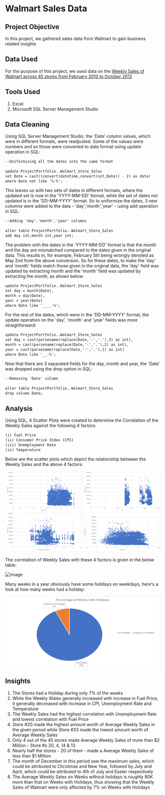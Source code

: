 # Walmart Sales Data

## Project Objective

In this project, we gathered sales data from Walmart to gain business related insights

## Data Used

For the purpose of this project, we used data on the <a href = "https://www.kaggle.com/datasets/rutuspatel/walmart-dataset-retail"> Weekly Sales of Walmart across 45 stores from February 2010 to October 2012 </a>

## Tools Used

1. Excel
2. Microsoft SQL Server Management Studio

## Data Cleaning

Using SQL Server Management Studio, the 'Date' column values, which were in different formats, were readjusted. Some of the values were numbers and so those were converted to date format using update operation in SQL:

    --Uniformizing all the dates into the same format

    update ProjectPortfolio..Walmart_Store_Sales
    set Date = cast((convert(datetime,convert(int,Date)) - 2) as date)
    where Date not like '%-%';

This leaves us with two sets of dates in different formats, where the updated set is now in the 'YYYY-MM-DD' format, while the set of dates not updated is in the 'DD-MM-YYYY' format. So to uniformize the dates, 3 new columns were added to the data - 'day','month','year' - using add operation in SQL:

    --Adding 'day','month','year' columns
    
    alter table ProjectPortfolio..Walmart_Store_Sales
    add day int,month int,year int;

The problem with the dates in the 'YYYY-MM-DD' format is that the month and the day are mismatched compared to the dates given in the original data. This results in, for example, February 5th being wrongly denoted as May 2nd from the above conversion. So for these dates, to make the 'day' and 'month' fields match those given in the original data, the 'day' field was updated by extracting month and the 'month' field was updated by extracting the month, as shown below:

    update ProjectPortfolio..Walmart_Store_Sales
    set day = month(Date),
    month = day(Date),
    year = year(Date)
    where Date like '____-%';

For the rest of the dates, which were in the 'DD-MM-YYYY' format, the update operation on the 'day', 'month' and 'year' fields was more straighforward:

    update ProjectPortfolio..Walmart_Store_Sales
    set day = cast(parsename(replace(Date,'-','.'),3) as int),
    month = cast(parsename(replace(Date,'-','.'),2) as int),
    year = cast(parsename(replace(Date,'-','.'),1) as int)
    where Date like '__-%';

Now that there are 3 separated fields for the day, month and year, the 'Date' was dropped using the drop option in SQL:

    --Removing 'Date' column

    alter table ProjectPortfolio..Walmart_Store_Sales
    drop column Date;

## Analysis

Using SQL, 4 Scatter Plots were created to determine the Correlation of the Weekly Sales against the following 4 factors:

    (i) Fuel Price
    (ii) Consumer Price Index (CPI)
    (iii) Unemployment Rate
    (iv) Temperature

Below are the scatter plots which depict the relationship between the Weekly Sales and the above 4 factors:

![alt text](https://raw.githubusercontent.com/rahulshankariyer/Walmart_Sales_Data/main/Correlation%20of%20Weekly%20Sales%20with%20Fuel%20Price%2C%20CPI%2C%20Unemployment%20and%20Temperature.png?token=GHSAT0AAAAAAB7SU4QATWOSYTDD2DYSQKO2ZAD3RKQ)

The correlation of Weekly Sales with these 4 factors is given in the below table:

![image](https://user-images.githubusercontent.com/103128153/222934162-b1c5bd89-2d22-4748-9338-b124a6269c66.png)

Many weeks in a year obviously have some holidays on weekdays, here's a look at how many weeks had a holiday:

![alt text](https://raw.githubusercontent.com/rahulshankariyer/Walmart_Sales_Data/main/Percentage%20of%20Weeks%20with%20Holidays.png?token=GHSAT0AAAAAAB7SU4QADNNJAC6EHGLZ6WT4ZAD3QJQ)

## Insights

1. The Stores had a Holiday during only 7% of the weeks
2. While the Weekly Wales generally increased with increase in Fuel Price, it generally decreased with increase in CPI, Unemployment Rate and Temperature
3. The Weekly Sales had the highest correlation with Unemployment Rate and lowest correlation with Fuel Price
4. Store #20 made the highest amount worth of Average Weekly Sales in the given period while Store #33 made the lowest amount worth of Average Weekly Sales
5. Only 4 out of the 45 stores made Average Weekly Sales of more than $2 Million - Store #s 20, 4, 14 & 13
6. Nearly half the stores - 20 of them - made a Average Weekly Sales of less than $1 Million
7. The month of December in this period saw the maximum sales, which could be attributed to Christmas and New Year, followed by July and April, which could be attributed to 4th of July and Easter respectively
8. The Average Weekly Sales on Weeks without holidays is roughly 80K more than that on Weeks with Holidays, thus showing that the Weekly Sales of Walmart were only affected by 7% on Weeks with Holidays
